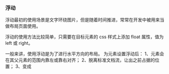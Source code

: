 ### 浮动
浮动最初的使用场景是文字环绕图片，但是随着时间推进，常常在开发中被用来当做布局页面使用。

浮动的使用方法比较简单，只需要在目标元素的 css 样式上添加 float 属性，值为 left 或 right。

一般来讲，使用浮动是为了进行水平方向的布局。 为元素设置浮动后：
1、元素会在其父元素的范围内靠左或靠右对齐；
2、脱离标准文档流，让出之前占据的位置；
3、变成
